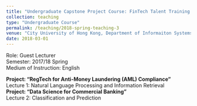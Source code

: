 ```yaml
---
title: "Undergraduate Capstone Project Course: FinTech Talent Training Program"
collection: teaching
type: "Undergraduate Course"
permalink: /teaching/2018-spring-teaching-3
venue: "City University of Hong Kong, Department of Informaiton Systems"
date: 2018-03-01
---
```


Role: Guest Lecturer\
Semester: 2017/18 Spring\
Medium of Instruction: English

**Project: “RegTech for Anti-Money Laundering (AML) Compliance”**\
Lecture 1: Natural Language Processing and Information Retrieval\
**Project: “Data Science for Commercial Banking”**\
Lecture 2: Classification and Prediction
